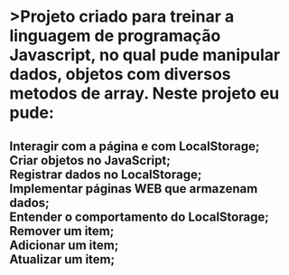 <h1>>Projeto criado para treinar a linguagem de programação Javascript, no qual pude manipular dados, objetos com diversos metodos de array.
  Neste projeto eu pude:</h1>
<h2>Interagir com a página e com LocalStorage;<br>
Criar objetos no JavaScript;<br>
Registrar dados no LocalStorage;<br>
Implementar páginas WEB que armazenam dados;<br>
Entender o comportamento do LocalStorage;<br>
Remover um item;<br>
Adicionar um item;<br>
Atualizar um item;<br></h2
